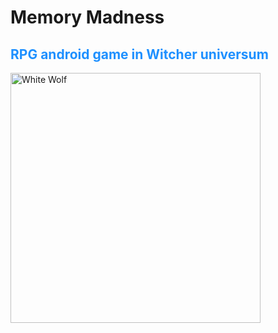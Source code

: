 <h1>Memory Madness</h1>
<h2 style="color:dodgerblue;">RPG android game in Witcher universum</h2>
<p></p>
<a href="https://play.google.com/store/apps/details?id=com.memory.madness"><img src="http://marcinkrupinski.pl/img/memory_screen.jpg" width="400" alt="White Wolf"></a>
